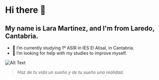 # Hi there 👋
## My name is Lara Martinez, and I'm from Laredo, Cantabria.


* 🌱 I’m currently studying 1º ASIR in IES El Alisal, in Cantabria.
* 🤔 I’m looking for help with my studies to improve myself.

![Alt Text](https://www.psicologosantacoloma.es/wp-content/uploads/2015/11/felicidad.jpg)

>*Haz de tu vida un sueño
>y de tu sueño una realidad.* 

